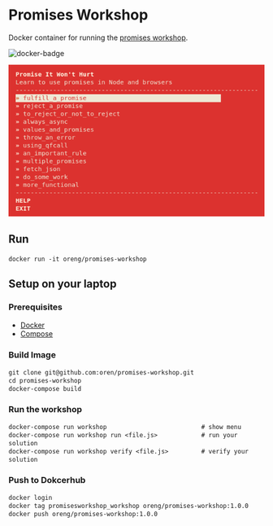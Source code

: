 # Promises Workshop

Docker container for running the [promises workshop](https://github.com/stevekane/promise-it-wont-hurt).

![docker-badge](http://dockeri.co/image/oreng/promises-workshop)

![pic](workshop.png)

## Run

    docker run -it oreng/promises-workshop

## Setup on your laptop

### Prerequisites

* [Docker](https://docs.docker.com/installation)
* [Compose](https://docs.docker.com/compose/install)

### Build Image

    git clone git@github.com:oren/promises-workshop.git
    cd promises-workshop
    docker-compose build

### Run the workshop

    docker-compose run workshop                          # show menu
    docker-compose run workshop run <file.js>            # run your solution
    docker-compose run workshop verify <file.js>         # verify your solution

### Push to Dokcerhub

    docker login
    docker tag promisesworkshop_workshop oreng/promises-workshop:1.0.0
    docker push oreng/promises-workshop:1.0.0
